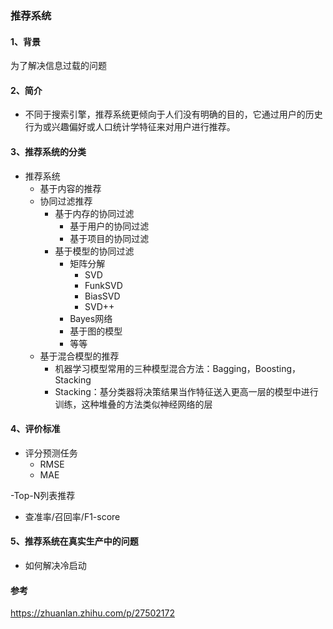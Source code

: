 ### 推荐系统

#### 1、背景

为了解决信息过载的问题

#### 2、简介

- 不同于搜索引擎，推荐系统更倾向于人们没有明确的目的，它通过用户的历史行为或兴趣偏好或人口统计学特征来对用户进行推荐。

#### 3、推荐系统的分类

- 推荐系统
  - 基于内容的推荐
  - 协同过滤推荐
    - 基于内存的协同过滤
      - 基于用户的协同过滤
      - 基于项目的协同过滤
    - 基于模型的协同过滤
      - 矩阵分解
        - SVD
        - FunkSVD
        - BiasSVD
        - SVD++
      - Bayes网络
      - 基于图的模型
      - 等等
  - 基于混合模型的推荐
    - 机器学习模型常用的三种模型混合方法：Bagging，Boosting，Stacking
    - Stacking：基分类器将决策结果当作特征送入更高一层的模型中进行训练，这种堆叠的方法类似神经网络的层

#### 4、评价标准

- 评分预测任务
  - RMSE
  - MAE

-Top-N列表推荐
  - 查准率/召回率/F1-score

#### 5、推荐系统在真实生产中的问题

- 如何解决冷启动

#### 参考

https://zhuanlan.zhihu.com/p/27502172